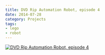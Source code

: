 ```yaml
---
title: DVD Rip Automation Robot, episode 4
date: 2014-07-28
category: Projects
tags: 
- lego
- robot
---
```


[![DVD Rip Automation Robot, episode 4](https://img.youtube.com/vi/Jsk6E8NTOr8/0.jpg)](https://www.youtube.com/watch?v=Jsk6E8NTOr8)

